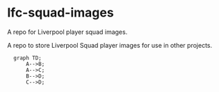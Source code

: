 # lfc-squad-images
A repo for Liverpool player squad images. 

A repo to store Liverpool Squad player images for use in other projects.
```mermaid
  graph TD;
      A-->B;
      A-->C;
      B-->D;
      C-->D;
```
